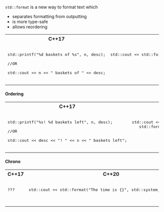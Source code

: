 `std::format` is a new way to format text which

- separates formatting from outputting
- is more type-safe
- allows reordering


<table>
<tr>
<th>
C++17
</th>
<th>
C++20
</th>
</tr>
<tr>
<td  valign="top">

<pre lang="cpp">

std::printf("%d baskets of %s", n, desc);

//OR

std::cout << n << " baskets of " << desc;
 
</pre>
</td>
<td  valign="top">

<pre lang="cpp">

std::cout << std::format("{} baskets of {}", n, desc);
 
</pre>
</td>
</tr>
</table>


#### Ordering


<table>
<tr>
<th>
C++17
</th>
<th>
C++20
</th>
</tr>
<tr>
<td  valign="top">

<pre lang="cpp">

std::printf("%s! %d baskets left", n, desc);

//OR

std::cout << desc << "! " << n << " baskets left";
 
</pre>
</td>
<td  valign="top">

<pre lang="cpp">

std::cout <<
   std::format("{1}! {0} baskets left", n, desc);
 
</pre>
</td>
</tr>
</table>

####  Chrono


<table>
<tr>
<th>
C++17
</th>
<th>
C++20
</th>
</tr>
<tr>
<td  valign="top">

<pre lang="cpp">

???

 
</pre>
</td>
<td  valign="top">

<pre lang="cpp">

std::cout << std::format("The time is {}", std::system_clock::now());
 
</pre>
</td>
</tr>
</table>

